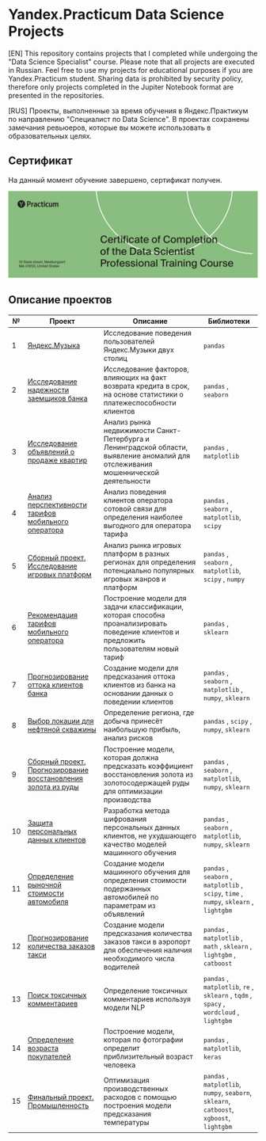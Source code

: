 # Yandex.Practicum Data Science Projects

[EN] This repository contains projects that I completed while undergoing the "Data Science Specialist" course. Please note that all projects are executed in Russian. Feel free to use my projects for educational purposes if you are Yandex.Practicum  student. Sharing data is prohibited by security policy, therefore only projects completed in the Jupiter Notebook format are presented in the repositories.

[RUS] Проекты, выполненные за время обучения в Яндекс.Практикум по направлению "Специалист по Data Science". В проектах сохранены замечания ревьюеров, которые вы можете использовать в образовательных целях.

## Сертификат
На данный момент обучение завершено, сертификат получен.

![Certificate](certificate/cover_eng.jpg)

## Описание проектов

| № | Проект | Описание | Библиотеки |
|--|--|--|--|
|1| [Яндекс.Музыка](https://github.com/Scoundrella/ds_projects_yandex/tree/main/01_yandex_music) | Исследование поведения пользователей Яндекс.Музыки двух столиц | `pandas` |
|2| [Исследование надежности заемщиков банка](https://github.com/Scoundrella/ds_projects_yandex/tree/main/02_borrowers_reliability) | Исследование факторов, влияющих на факт возврата кредита в срок, на основе статистики о платежеспособности клиентов | `pandas` , `seaborn` |
|3| [Исследование объявлений о продаже квартир](https://github.com/Scoundrella/ds_projects_yandex/tree/main/03_real_estate) | Анализ рынка недвижимости Санкт-Петербурга и Ленинградской области, выявление аномалий для отслеживания мошеннической деятельности | `pandas` , `matplotlib` |
|4| [Анализ перспективности тарифов мобильного оператора](https://github.com/Scoundrella/ds_projects_yandex/tree/main/04_telecom_tariff) | Анализ поведения клиентов оператора сотовой связи для определения наиболее выгодного для оператора тарифа | `pandas` , `seaborn` , `matplotlib`, `scipy` |
|5| [Сборный проект. Исследование игровых платформ](https://github.com/Scoundrella/ds_projects_yandex/tree/main/05_gaming_platforms) | Анализ рынка игровых платформ в разных регионах для определения потенциально популярных игровых жанров и платформ | `pandas` , `seaborn` , `matplotlib`, `scipy` , `numpy` |
|6| [Рекомендация тарифов мобильного оператора](https://github.com/Scoundrella/ds_projects_yandex/tree/main/06_telecom_ml) | Построение модели для задачи классификации, которая способна проанализировать поведение клиентов и предложить пользователям новый тариф | `pandas` , `sklearn`|
|7| [Прогнозирование оттока клиентов банка](https://github.com/Scoundrella/ds_projects_yandex/tree/main/07_bank_customer_churn_ml) | Создание модели для предсказания оттока клиентов из банка на основании данных о поведении клиентов |  `pandas` , `seaborn` , `matplotlib` , `numpy`, `sklearn` |
|8| [Выбор локации для нефтяной скважины](https://github.com/Scoundrella/ds_projects_yandex/tree/main/08_oil_well) | Определение региона, где добыча принесёт наибольшую прибыль, анализ рисков | `pandas` , `scipy` , `numpy`, `sklearn` |
|9| [Сборный проект. Прогнозирование восстановления золота из руды](https://github.com/Scoundrella/ds_projects_yandex/tree/main/09_gold_industry) | Построение модели, которая должна предсказать коэффициент восстановления золота из золотосодержащей руды для оптимизации производства | `pandas` , `seaborn` , `matplotlib`, `numpy`, `sklearn` |
|10| [Защита персональных данных клиентов](https://github.com/Scoundrella/ds_projects_yandex/tree/main/10_linear_algebra) | Разработка метода шифрования персональных данных клиентов, не ухудшающего качество моделей машинного обучения| `pandas` , `seaborn` , `matplotlib`, `numpy`, `sklearn` |
|11| [Определение рыночной стоимости автомобиля](https://github.com/Scoundrella/ds_projects_yandex/tree/main/11_car_price_pred) | Создание модели машинного обучения для определения стоимости подержанных автомобилей по параметрам из объявлений |  `pandas` , `seaborn` , `matplotlib` , `scipy`, `time` , `numpy`, `sklearn` , `lightgbm`|
|12| [Прогнозирование количества заказов такси](https://github.com/Scoundrella/ds_projects_yandex/tree/main/12_taxi_orders_pred) | Создание модели предсказания количества заказов такси в аэропорт для обеспечения наличия необходимого числа водителей | `pandas` , `matplotlib` , `math` , `sklearn` , `lightgbm` , `catboost` |
|13| [Поиск токсичных комментариев](https://github.com/Scoundrella/ds_projects_yandex/tree/main/13_toxic_comments_class) | Определение токсичных комментариев используя модели NLP| `pandas` , `matplotlib`, `re` , `sklearn` , `tqdm` , `spacy` , `wordcloud` , `lightgbm`|
|14| [Определение возраста покупателей](https://github.com/Scoundrella/ds_projects_yandex/tree/main/14_computer_vision) |Построение модели, которая по фотографии определит приблизительный возраст человека | `pandas` , `matplotlib`, `keras`|
|15| [Финальный проект. Промышленность](https://github.com/Scoundrella/ds_projects_yandex/tree/main/15_final_project) |Оптимизация производственных расходов с помощью построения модели предсказания температуры | `pandas` , `matplotlib`, `numpy`, `seaborn`, `sklearn`, `catboost`, `xgboost`, `lightgbm`|
